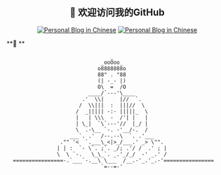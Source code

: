 <h2 align="center">👋 欢迎访问我的GitHub</h2>

<p align="center">
 <a href="https://www.wangyurui.top/"><img src="https://img.shields.io/website?color=34a853&label=Blog&style=for-the-badge&up_message=huzizi.com&url=https%3A%2F%2Fhuzizi.com%2F" alt="Personal Blog in Chinese" /></a>
 <a href="https://www.wangyurui.top/"><img src="https://img.shields.io/twitter/url?style=social&url=https%3A%2F%2Ftwitter.com%2FJohnWangYR7F" alt="Personal Blog in Chinese" /></a>
  
</p>

**🙏 **

```
                                 _                                  
                              _ooOoo_                               
                             o8888888o                              
                             88" . "88                              
                             (| -_- |)                              
                             O\  =  /O                              
                          ____/`---'\____                           
                        .'  \\|     |//  `.                         
                       /  \\|||  :  |||//  \                        
                      /  _||||| -:- |||||_  \                       
                      |   | \\\  -  /'| |   |                       
                      | \_|  `\`---'//  |_/ |                       
                      \  .-\__ `-. -'__/-.  /                       
                    ___`. .'  /--.--\  `. .'___                     
                 ."" '<  `.___\_<|>_/___.' _> \"".                  
                | | :  `- \`. ;`. _/; .'/ /  .' ; |           
                \  \ `-.   \_\_`. _.'_/_/  -' _.' /                 
  ================-.`___`-.__\ \___  /__.-'_.'_.-'================  
                              `=--=-'                            
```


<!--
**wangyr45/wangyr45** is a ✨ _special_ ✨ repository because its `README.md` (this file) appears on your GitHub profile.

Here are some ideas to get you started:

- 🔭 I’m currently working on ...
- 🌱 I’m currently learning ...
- 👯 I’m looking to collaborate on ...
- 🤔 I’m looking for help with ...
- 💬 Ask me about ...
- 📫 How to reach me: ...
- 😄 Pronouns: ...
- ⚡ Fun fact: ...
-->

